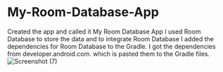 # My-Room-Database-App
Created the app and called it My Room Database App 
I used Room Database to store the data and to integrate Room Database I added the dependencies for Room Database to the Gradle. I got the dependencies from developer.android.com. which is pasted them to the Gradle files. 
![Screenshot (7)](https://user-images.githubusercontent.com/36539383/202017141-0ff60e48-0432-4531-8192-15c4beadbb50.png)
